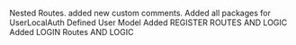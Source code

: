 Nested Routes.
added new custom comments.
Added all packages for UserLocalAuth
Defined User Model
Added REGISTER ROUTES AND LOGIC
Added LOGIN Routes AND LOGIC